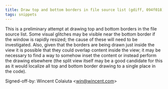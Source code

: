 ```yaml
---
title: Draw top and bottom borders in file source list (gdiff, 094f018)
tags: snippets
---
```


This is a preliminary attempt at drawing top and bottom borders in the file source list. Some visual glitches may be visible near the bottom border if the window is rapidly resized; the cause of these will need to be investigated. Also, given that the borders are being drawn just inside the view it is possible that they could overlap content inside the view; it may be necessary to find a way to somehow inset the content or instead perform the drawing elsewhere (the split view itself may be a good candidate for this as it would localize all top and bottom border drawing to a single place in the code).

Signed-off-by: Wincent Colaiuta &lt;win@wincent.com&gt;
